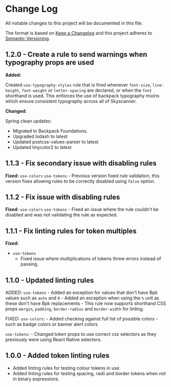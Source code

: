 # Change Log

All notable changes to this project will be documented in this file.

The format is based on [Keep a Changelog](http://keepachangelog.com/)
and this project adheres to [Semantic Versioning](http://semver.org/).

## 1.2.0 - Create a rule to send warnings when typography props are used

**Added:**

Created `use-typography-styles` rule that is fired whenever `font-size`, `line-height`, `font-weight` or `letter-spacing` are declared, or when the `font` shorthand is used. This enforces the use of backpack typography mixins which ensure consistent typography across all of Skyscanner.

**Changed:**

Spring clean updates:
  - Migrated to Backpack Foundations.
  - Upgraded lodash to latest
  - Updated postcss-values-parser to latest
  - Updated tinycolor2 to latest

## 1.1.3 - Fix secondary issue with disabling rules

**Fixed:**
`use-colors`
`use-tokens` - Previous version fixed rule validation, this version fixes allowing rules to be correctly disabled using `false` option.

## 1.1.2 - Fix issue with disabling rules

**Fixed:**
`use-colors`
`use-tokens` - Fixed an issue where the rule couldn't be disabled and was not validating the rule as expected.

## 1.1.1 - Fix linting rules for token multiples

**Fixed:**

- `use-tokens`
  - Fixed issue where multiplications of tokens threw errors instead of passing.

## 1.1.0 - Updated linting rules

ADDED:
`use-tokens` - Added an exception for values that don't have Bpk values such as `auto` and `0` - Added an exception when using the `%` unit as these don't have Bpk replacements - This rule now supports shorthand CSS props `margin`, `padding`, `border-radius` and `border-width` for linting.

FIXED:
`use-colors`: - Added checking against full list of possible colors - such as badge colors or banner alert colors

`use-tokens`: - Changed token props to use correct css selectors as they previously were using React Native selectors.

## 1.0.0 - Added token linting rules

- Added linting rules for testing colour tokens in use.
- Added linting rules for testing spacing, radii and border tokens when not in binary expressions.
